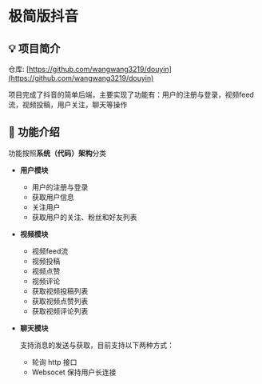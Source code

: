 # 极简版抖音
## 💡 项目简介

仓库: [https://github.com/wangwang3219/douyin](https://github.com/wangwang3219/douyin)

项目完成了抖音的简单后端，主要实现了功能有：用户的注册与登录，视频feed流，视频投稿，用户关注，聊天等操作

## 🚀 功能介绍

功能按照**系统（代码）架构**分类

- **用户模块**

  - 用户的注册与登录
  - 获取用户信息
  - 关注用户
  - 获取用户的关注、粉丝和好友列表

- **视频模块**

  - 视频feed流
  - 视频投稿
  - 视频点赞
  - 视频评论
  - 获取视频投稿列表
  - 获取视频点赞列表
  - 获取视频评论列表

- **聊天模块**

  支持消息的发送与获取，目前支持以下两种方式：

  - 轮询 http 接口
  - Websocet 保持用户长连接

